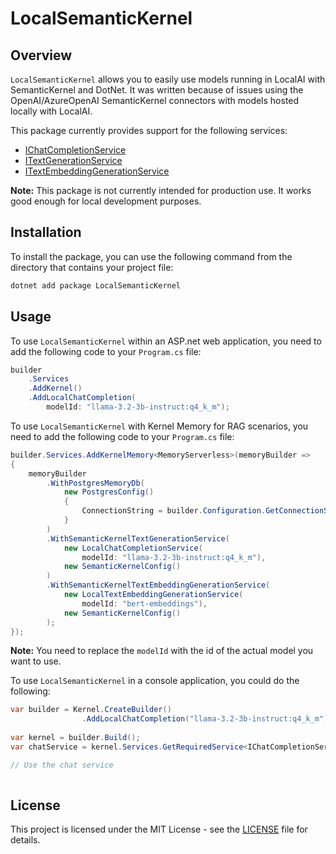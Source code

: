 # LocalSemanticKernel

## Overview
`LocalSemanticKernel` allows you to easily use models running in LocalAI with SemanticKernel and DotNet.  It was written because of issues using the OpenAI/AzureOpenAI SemanticKernel connectors with models hosted locally with LocalAI.

This package currently provides support for the following services:
* [IChatCompletionService](https://learn.microsoft.com/en-us/dotnet/api/microsoft.semantickernel.chatcompletion.ichatcompletionservice?view=semantic-kernel-dotnet)
* [ITextGenerationService](https://learn.microsoft.com/en-us/dotnet/api/microsoft.semantickernel.textgeneration.itextgenerationservice?view=semantic-kernel-dotnet)
* [ITextEmbeddingGenerationService](https://learn.microsoft.com/en-us/dotnet/api/microsoft.semantickernel.embeddings.itextembeddinggenerationservice?view=semantic-kernel-dotnet)

**Note:** This package is not currently intended for production use.  It works good enough for local development purposes.

## Installation

To install the package, you can use the following command from the directory that contains your project file:

```bash
dotnet add package LocalSemanticKernel
```

## Usage

To use `LocalSemanticKernel` within an ASP.net web application, you need to add the following code to your `Program.cs` file:

```csharp
builder
    .Services
    .AddKernel()
    .AddLocalChatCompletion(
        modelId: "llama-3.2-3b-instruct:q4_k_m");
```

To use `LocalSemanticKernel` with Kernel Memory for RAG scenarios, you need to add the following code to your `Program.cs` file:

```csharp
builder.Services.AddKernelMemory<MemoryServerless>(memoryBuilder =>
{
    memoryBuilder
        .WithPostgresMemoryDb(
            new PostgresConfig()
            {
                ConnectionString = builder.Configuration.GetConnectionString("rag-db")!
            }
        )
        .WithSemanticKernelTextGenerationService(
            new LocalChatCompletionService(
                modelId: "llama-3.2-3b-instruct:q4_k_m"),
            new SemanticKernelConfig()
        )
        .WithSemanticKernelTextEmbeddingGenerationService(
            new LocalTextEmbeddingGenerationService(
                modelId: "bert-embeddings"),
            new SemanticKernelConfig()
        );
});
```

**Note:** You need to replace the `modelId` with the id of the actual model you want to use.

To use `LocalSemanticKernel` in a console application, you could do the following:

```csharp
var builder = Kernel.CreateBuilder()
                .AddLocalChatCompletion("llama-3.2-3b-instruct:q4_k_m");
            
var kernel = builder.Build();
var chatService = kernel.Services.GetRequiredService<IChatCompletionService>();

// Use the chat service
            
```

## License
    
This project is licensed under the MIT License - see the [LICENSE](LICENSE) file for details.
